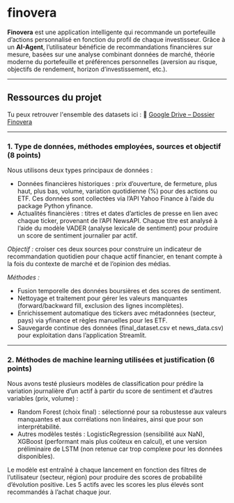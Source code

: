# finovera

**Finovera** est une application intelligente qui recommande un portefeuille d’actions personnalisé en fonction du profil de chaque investisseur.
Grâce à un **AI-Agent**, l’utilisateur bénéficie de recommandations financières sur mesure, basées sur une analyse combinant données de marché, théorie moderne du portefeuille et préférences personnelles (aversion au risque, objectifs de rendement, horizon d’investissement, etc.).

---

## Ressources du projet

Tu peux retrouver l'ensemble des datasets ici :
📁 [Google Drive – Dossier Finovera](https://drive.google.com/drive/u/0/folders/1PNcL4oUCxw4gNcUsCxsghxd8MGpYGiTq)

---

### 1. Type de données, méthodes employées, sources et objectif (8 points)

Nous utilisons deux types principaux de données :
- Données financières historiques : prix d’ouverture, de fermeture, plus haut, plus bas, volume, variation quotidienne (%) pour des actions ou ETF. Ces données sont collectées via l’API Yahoo Finance à l’aide du package Python yfinance.
- Actualités financières : titres et dates d’articles de presse en lien avec chaque ticker, provenant de l’API NewsAPI. Chaque titre est analysé à l’aide du modèle VADER (analyse lexicale de sentiment) pour produire un score de sentiment journalier par actif.

*Objectif :* croiser ces deux sources pour construire un indicateur de recommandation quotidien pour chaque actif financier, en tenant compte à la fois du contexte de marché et de l’opinion des médias.

*Méthodes :*
- Fusion temporelle des données boursières et des scores de sentiment.
- Nettoyage et traitement pour gérer les valeurs manquantes (forward/backward fill, exclusion des lignes incomplètes).
- Enrichissement automatique des tickers avec métadonnées (secteur, pays) via yfinance et règles manuelles pour les ETF.
- Sauvegarde continue des données (final_dataset.csv et news_data.csv) pour exploitation dans l’application Streamlit.

---

### 2. Méthodes de machine learning utilisées et justification (6 points)

Nous avons testé plusieurs modèles de classification pour prédire la variation journalière d’un actif à partir du score de sentiment et d’autres variables (prix, volume) :
- Random Forest (choix final) : sélectionné pour sa robustesse aux valeurs manquantes et aux corrélations non linéaires, ainsi que pour son interprétabilité.
- Autres modèles testés : LogisticRegression (sensibilité aux NaN), XGBoost (performant mais plus coûteux en calcul), et une version préliminaire de LSTM (non retenue car trop complexe pour les données disponibles).

Le modèle est entraîné à chaque lancement en fonction des filtres de l’utilisateur (secteur, région) pour produire des scores de probabilité d’évolution positive. Les 5 actifs avec les scores les plus élevés sont recommandés à l’achat chaque jour.
